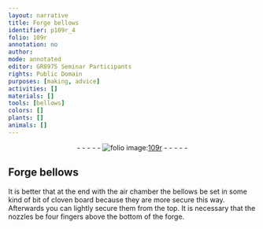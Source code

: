 ```yaml
---
layout: narrative
title: Forge bellows
identifier: p109r_4
folio: 109r
annotation: no
author:
mode: annotated
editor: GR8975 Seminar Participants
rights: Public Domain
purposes: [making, advice]
activities: []
materials: []
tools: [bellows]
colors: []
plants: []
animals: []
---
```


 <div class="folio" align="center">- - - - - <a href="http://gallica.bnf.fr/ark:/12148/btv1b10500001g/f223.image" target="_blank"><img src="https://cu-mkp.github.io/GR8975-edition/assets/photo-icon.png" alt="folio image: " style="display:inline-block; margin-bottom:-3px;"/>109r</a> - - - - - </div>   

## Forge <span class="tool">bellows</span>

 
It is better that at the end with the air chamber the bellows be set in some kind of bit of cloven board because they are more secure this way. Afterwards you can lightly secure them from the top. It is necessary that the nozzles be four <span class="unit">fingers</span> above the bottom of the forge.
 